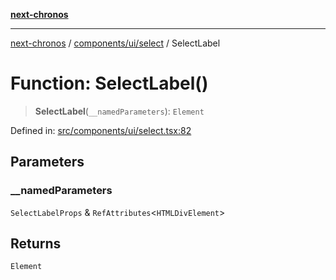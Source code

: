 [**next-chronos**](../../../../README.md)

***

[next-chronos](../../../../README.md) / [components/ui/select](../README.md) / SelectLabel

# Function: SelectLabel()

> **SelectLabel**(`__namedParameters`): `Element`

Defined in: [src/components/ui/select.tsx:82](https://github.com/Bababum95/next-chronos/blob/41860730c8dd12c16699269e1eee86402c8d1a9f/src/components/ui/select.tsx#L82)

## Parameters

### \_\_namedParameters

`SelectLabelProps` & `RefAttributes`\<`HTMLDivElement`\>

## Returns

`Element`
